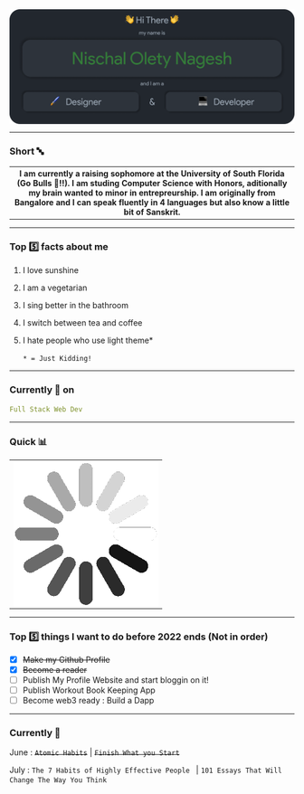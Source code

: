 <img src="./Assets/Header.png" align="center" alt="Nischal Olety Nagesh => Designer & Developer">
<hr/>

### Short 🔤
<table align="center" >
    <tr>
        <th>I am currently a raising sophomore at the University of South Florida (Go Bulls 🤘!!). I am studing Computer Science with Honors, aditionally my brain wanted to minor in   entrepreurship. I am originally from Bangalore and I can speak fluently in 4 languages but also know a little bit of Sanskrit. </th>
    </tr>
</table>

<hr/>

### Top :five: facts about me
1. I love sunshine
2. I am a vegetarian 
3. I sing better in the bathroom
4. I switch between tea and coffee
5. I hate people who use light theme*

    `* = Just Kidding!`

<hr/>

### Currently 🎯 on

```yaml
Full Stack Web Dev
```
<hr/>

### Quick 📊

<table align="center" width="100vw">
    <tr>
        <td border-radius="10px" ><img src="./Assets/loading.gif"  align="center"></td>
    </tr>
</table>

<hr/>

### Top :five: things I want to do before 2022 ends (Not in order)

- [x] ~~Make my Github Profile~~
- [x] ~~Become a reader~~
- [ ] Publish My Profile Website and start bloggin on it!
- [ ] Publish Workout Book Keeping App
- [ ] Become web3 ready : Build a Dapp

<hr/>
 
### Currently 📖

June : ~~`Atomic Habits`~~
 | ~~`Finish What you Start`~~

July : `The 7 Habits of Highly Effective People `  | `101 Essays That Will Change The Way You Think`
 
